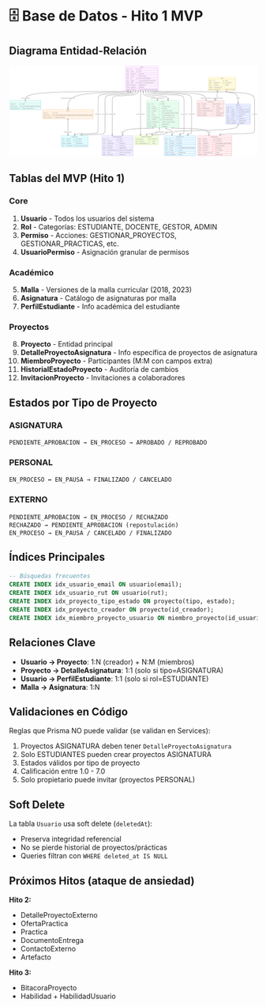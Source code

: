 # 🗄️ Base de Datos - Hito 1 MVP

## Diagrama Entidad-Relación
![Diagrama del módulo de proyectos](../diagrama-bd.png)

## Tablas del MVP (Hito 1)

### Core
1. **Usuario** - Todos los usuarios del sistema
2. **Rol** - Categorías: ESTUDIANTE, DOCENTE, GESTOR, ADMIN
3. **Permiso** - Acciones: GESTIONAR_PROYECTOS, GESTIONAR_PRACTICAS, etc.
4. **UsuarioPermiso** - Asignación granular de permisos

### Académico
5. **Malla** - Versiones de la malla curricular (2018, 2023)
6. **Asignatura** - Catálogo de asignaturas por malla
7. **PerfilEstudiante** - Info académica del estudiante

### Proyectos
8. **Proyecto** - Entidad principal
9. **DetalleProyectoAsignatura** - Info específica de proyectos de asignatura
10. **MiembroProyecto** - Participantes (M:M con campos extra)
11. **HistorialEstadoProyecto** - Auditoría de cambios
12. **InvitacionProyecto** - Invitaciones a colaboradores

## Estados por Tipo de Proyecto

### ASIGNATURA
```
PENDIENTE_APROBACION → EN_PROCESO → APROBADO / REPROBADO
```

### PERSONAL
```
EN_PROCESO ↔ EN_PAUSA → FINALIZADO / CANCELADO
```

### EXTERNO
```
PENDIENTE_APROBACION → EN_PROCESO / RECHAZADO
RECHAZADO → PENDIENTE_APROBACION (repostulación)
EN_PROCESO → EN_PAUSA / CANCELADO / FINALIZADO
```
## Índices Principales
```sql
-- Búsquedas frecuentes
CREATE INDEX idx_usuario_email ON usuario(email);
CREATE INDEX idx_usuario_rut ON usuario(rut);
CREATE INDEX idx_proyecto_tipo_estado ON proyecto(tipo, estado);
CREATE INDEX idx_proyecto_creador ON proyecto(id_creador);
CREATE INDEX idx_miembro_proyecto_usuario ON miembro_proyecto(id_usuario);
```

## Relaciones Clave

- **Usuario → Proyecto**: 1:N (creador) + N:M (miembros)
- **Proyecto → DetalleAsignatura**: 1:1 (solo si tipo=ASIGNATURA)
- **Usuario → PerfilEstudiante**: 1:1 (solo si rol=ESTUDIANTE)
- **Malla → Asignatura**: 1:N

## Validaciones en Código

Reglas que Prisma NO puede validar (se validan en Services):

1. Proyectos ASIGNATURA deben tener `DetalleProyectoAsignatura`
2. Solo ESTUDIANTES pueden crear proyectos ASIGNATURA
3. Estados válidos por tipo de proyecto
4. Calificación entre 1.0 - 7.0
5. Solo propietario puede invitar (proyectos PERSONAL)

## Soft Delete

La tabla `Usuario` usa soft delete (`deletedAt`):
- Preserva integridad referencial
- No se pierde historial de proyectos/prácticas
- Queries filtran con `WHERE deleted_at IS NULL`

## Próximos Hitos (ataque de ansiedad)

**Hito 2:**
- DetalleProyectoExterno
- OfertaPractica
- Practica
- DocumentoEntrega
- ContactoExterno
- Artefacto

**Hito 3:**
- BitacoraProyecto
- Habilidad + HabilidadUsuario